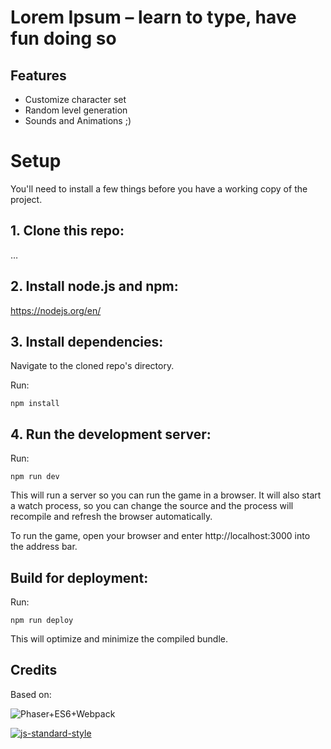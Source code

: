 # Lorem Ipsum – learn to type, have fun doing so

## Features
- Customize character set
- Random level generation
- Sounds and Animations ;)

# Setup
You'll need to install a few things before you have a working copy of the project.

## 1. Clone this repo:

…

## 2. Install node.js and npm:

https://nodejs.org/en/


## 3. Install dependencies:

Navigate to the cloned repo's directory.

Run:

```npm install``` 


## 4. Run the development server:

Run:

```npm run dev```

This will run a server so you can run the game in a browser. It will also start a watch process, so you can change the source and the process will recompile and refresh the browser automatically.

To run the game, open your browser and enter http://localhost:3000 into the address bar.


## Build for deployment:

Run:

```npm run deploy```

This will optimize and minimize the compiled bundle.

## Credits

Based on: 

![Phaser+ES6+Webpack](https://raw.githubusercontent.com/lean/phaser-es6-webpack/master/assets/images/phaser-es6-webpack.jpg)

[![js-standard-style](https://cdn.rawgit.com/feross/standard/master/badge.svg)](https://github.com/feross/standard)


